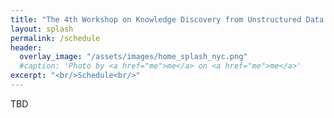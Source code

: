 ```yaml
---
title: "The 4th Workshop on Knowledge Discovery from Unstructured Data in Financial Services"
layout: splash
permalink: /schedule
header:
  overlay_image: "/assets/images/home_splash_nyc.png"
  #caption: 'Photo by <a href="me">me</a> on <a href="me">me</a>'
excerpt: "<br/>Schedule<br/>"
---
```


TBD

<!--
<h2>Keynote Speakers</h2>
[**William Wang**](/kdf2022/william), Associate Professor, University of California, Santa Barbara<br>
[**Anju Kambadur**](/kdf2022/anju), Head of AI Engineering, Bloomberg LP<br>
[**Xiaodan Zhu**](/kdf2022/xiaodan), Assistant Professor, Queen's University<br>


<h2>Presentation Schedule</h2>
*All timestamps reflect Pacific Time Zone (PST).*
<center>
<table>
	<colgroup>
    	<col width="15%">
    	<col width="60%">
    	<col width="15%">
        <col width="10%">
	</colgroup>
<thead>
	<tr bgcolor="#f7f1df">
        <th markdown="span">Time</th>
        <th markdown="span">Title</th>
        <th markdown="span">Speakers/Authors</th>
        <th markdown="span">Link to Video</th>
    </tr>
</thead>
<tbody>
    <tr>
        <td markdown="span">8:50am-9:00am</td>
        <td markdown="span">Opening remarks</td>
        <td markdown="span">Sameena Shah</td>
        <td markdown="span">&nbsp;</td>
    </tr>
    <tr>
        <td markdown="span">9:00am-9:35am</td>
        <td markdown="span">[Keynote: FinQA: Understanding Financial Statements with Question Answering](/kdf2022/william#keynote)</td>
        <td markdown="span">[William Wang](/kdf2022/william)<br/>(UCSB)</td>
        <td markdown="span"></td>
    </tr> 
    <tr>
        <td markdown="span">9:35am-9:45am</td>
        <td markdown="span">[Multi-modal Attention Network for Stock Movements Prediction](assets/pdfs/KDF_22_paper_3.pdf)</td>
        <td markdown="span">Shuai He<br/>(The University of Electronic Science and Technology of China)</td>
        <td markdown="span"></td>
    </tr>
    <tr>
        <td markdown="span">9:45am-9:55am</td>
        <td markdown="span">[GUID: A Knowledge Graph and Attention based User Interest Diffusion Process for Recommendation](assets/pdfs/KDF_22_paper_7.pdf)</td>
        <td markdown="span">Ding Tu<br/>(China Foriegn Exchange Trading System Information Technology)</td>
        <td markdown="span">&nbsp;</td>
    </tr> 
    <tr>
        <td markdown="span">9:55am-10:05am</td>
        <td markdown="span">[Learning to Select the Next Reasonable Mention for Entity Linking](assets/pdfs/KDF_22_paper_8.pdf)</td>
        <td markdown="span">Jian Sun<br/>(University of Chinese Academy of Sciences)</td>
        <td markdown="span"></td>
    </tr>
    <tr >
        <td markdown="span">10:05am-10:15am</td>
        <td markdown="span">[One Shock, Many Disruptions: Firm Experience After India’s Demonetization](assets/pdfs/KDF_22_paper_5.pdf)</td>
        <td markdown="span">Alexandra Schofield<br/>(Harvey Mudd College)</td>
        <td markdown="span">&nbsp;</td>
    </tr> 
    <tr>
        <td markdown="span">10:15am-10:50am</td>
        <td markdown="span">[Keynote: Search and Discovery in News and Research](/kdf2022/anju#keynote)</td>
        <td markdown="span">[Anju Kambadur](/kdf2022/anju)<br/>(Bloomberg LP)</td>
        <td markdown="span">&nbsp;</td>
    </tr> 
    <tr bgcolor="#f7f1df">
        <td markdown="span">10:50am-11:10am</td>
        <td markdown="span">break</td>
        <td markdown="span"></td>
        <td markdown="span">&nbsp;</td>
    </tr>
    <tr>
        <td markdown="span">11:10am-11:20am</td>
        <td markdown="span">[A Closer Look to Your Business Network: Multitask Relation Extraction from Economic and Financial French Content](assets/pdfs/KDF_22_paper_10.pdf)</td>
        <td markdown="span">Hadjer Khaldi<br/>(IRIT - Toulouse)</td>
        <td markdown="span">&nbsp;</td>
    </tr>
    <tr>
        <td markdown="span">11:20am-11:30am</td>
        <td markdown="span">[Dichotomic Pattern Mining with Applications to Intent Prediction from Semi-Structured Clickstream Datasets](assets/pdfs/KDF_22_paper_9.pdf)</td>
        <td markdown="span">Xin Wang<br/>(Fidelity Investments)</td>
        <td markdown="span">&nbsp;</td>
    </tr>
    <tr>
        <td markdown="span">11:30am-11:40am</td>
        <td markdown="span">[Semi-Structured Query Grounding for Document-Oriented Databases with Deep Retrieval and Its Application to Receipt and POI Matching](assets/pdfs/KDF_22_paper_6.pdf)</td>
        <td markdown="span">Geewook Kim<br/>(Naver Corp)</td>
        <td markdown="span"></td>
    </tr>
    <tr>
        <td markdown="span">11:40am-12:15pm</td>
                <td markdown="span">[Keynote: Towards Robust Fact Verification Based on Text and Tables](/kdf2022/xiaodan#keynote)</td>
        <td markdown="span">[Xiaodan Zhu](/kdf2022/xiaodan)<br/>(Queen's University)</td>
        <td markdown="span"></td>
    </tr>  
    <tr>
        <td markdown="span">12:15pm-12:20pm</td>
        <td markdown="span">closing remarks</td>
        <td markdown="span">Xiaomo Liu<br/>(JPMorgan AI Research)</td>
        <td markdown="span">&nbsp;</td>
    </tr>
</tbody>
</table>
</center>

-->
